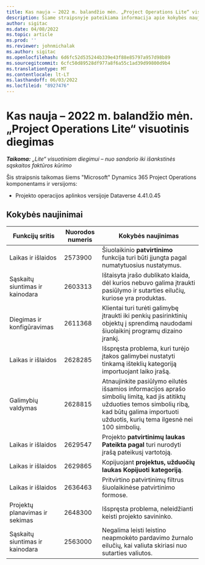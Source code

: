 ```yaml
---
title: Kas nauja – 2022 m. balandžio mėn. „Project Operations Lite“ visuotinis diegimas
description: Šiame straipsnyje pateikiama informacija apie kokybės naujinimus, kuriuos galima rasti 2022 m. balandžio Dynamics 365 Project Operations mėn.
author: sigitac
ms.date: 04/08/2022
ms.topic: article
ms.prod: ''
ms.reviewer: johnmichalak
ms.author: sigitac
ms.openlocfilehash: 6d6fc52d535244b339e43f88e85797a957d98b89
ms.sourcegitcommit: 6cfc50d89528df977a8f6a55c1ad39d99800d9b4
ms.translationtype: MT
ms.contentlocale: lt-LT
ms.lasthandoff: 06/03/2022
ms.locfileid: "8927476"
---
```

# <a name="whats-new-april-2022---project-operations-lite-deployment"></a>Kas nauja – 2022 m. balandžio mėn. „Project Operations Lite“ visuotinis diegimas

_**Taikoma:** „Lite“ visuotiniam diegimui – nuo sandorio iki išankstinės sąskaitos faktūros kūrimo_

Šis straipsnis taikomas šiems "Microsoft" Dynamics 365 Project Operations komponentams ir versijoms:

- Projekto operacijos aplinkos versijoje Dataverse 4.41.0.45

## <a name="quality-updates"></a>Kokybės naujinimai

| Funkcijų sritis | Nuorodos numeris | Kokybės naujinimas |
| --- | --- | --- |
| Laikas ir išlaidos | 2573900 | Šiuolaikinio **patvirtinimo** funkcija turi būti įjungta pagal numatytuosius nustatymus. |
| Sąskaitų siuntimas ir kainodara | 2603313 | Ištaisyta įrašo dublikato klaida, dėl kurios nebuvo galima įtraukti pasiūlymo ir sutarties eilučių, kuriose yra produktas. |
| Diegimas ir konfigūravimas | 2611368 | Klientai turi turėti galimybę įtraukti iki penkių pasirinktinių objektų į sprendimą naudodami šiuolaikinį programų dizaino įrankį. |
| Laikas ir išlaidos | 2628285 | Išspręsta problema, kuri turėjo įtakos galimybei nustatyti tinkamą išteklių kategoriją importuojant laiko įrašą. |
|  Galimybių valdymas| 2628815 | Atnaujinkite pasiūlymo eilutės išsamios informacijos aprašo simbolių limitą, kad jis atitiktų užduoties temos simbolių ribą, kad būtų galima importuoti užduotis, kurių tema ilgesnė nei 100 simbolių. |
| Laikas ir išlaidos| 2629547 | Projekto **patvirtinimų laukas Pateikta pagal** turi nurodyti įrašą pateikusį vartotoją. |
| Laikas ir išlaidos| 2629865 | Kopijuojant **projektus, užduočių laukas Kopijuoti kategoriją**. |
| Laikas ir išlaidos| 2636463 | Pritvirtino patvirtinimų filtrus šiuolaikinėse patvirtinimo formose. |
| Projektų planavimas ir sekimas | 2648300 | Išspręsta problema, neleidžianti keisti projekto savininko. |
| Sąskaitų siuntimas ir kainodara | 2563000 | Negalima leisti leistino neapmokėto pardavimo žurnalo eilučių, kai valiuta skiriasi nuo sutarties valiutos. |
